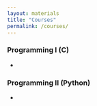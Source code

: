 ```yaml
---
layout: materials
title: "Courses"
permalink: /courses/
---
```


### Programming I (C)
-


### Programming II (Python)
- 
